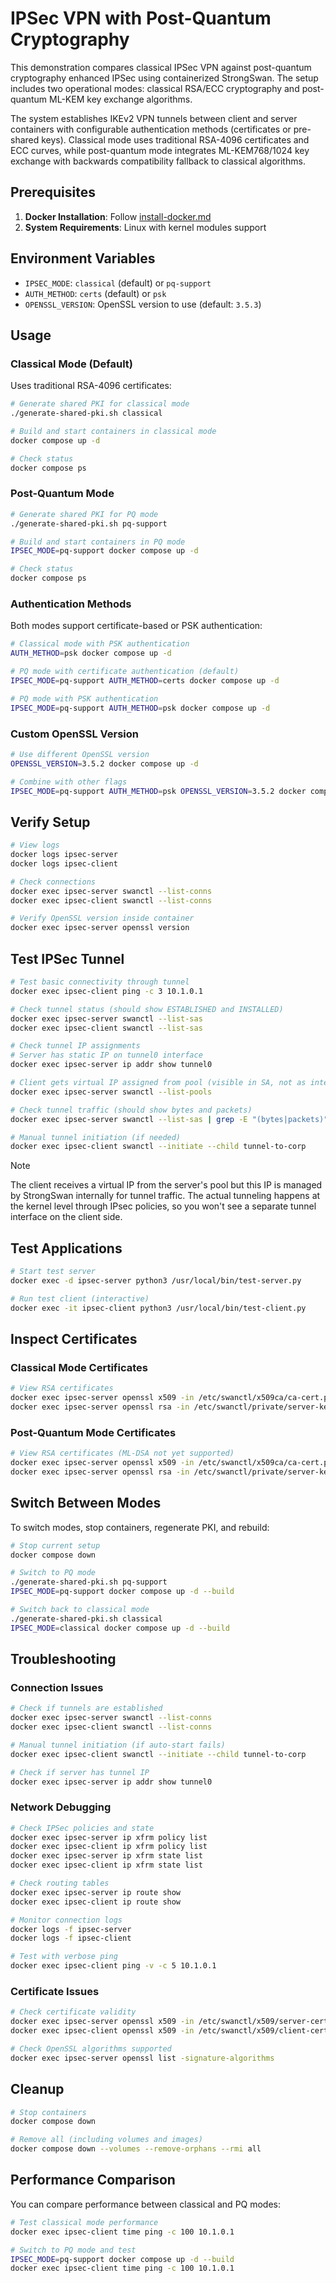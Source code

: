 # IPSec VPN with Post-Quantum Cryptography

This demonstration compares classical IPSec VPN against post-quantum cryptography enhanced IPSec using containerized StrongSwan. The setup includes two operational modes: classical RSA/ECC cryptography and post-quantum ML-KEM key exchange algorithms.

The system establishes IKEv2 VPN tunnels between client and server containers with configurable authentication methods (certificates or pre-shared keys). Classical mode uses traditional RSA-4096 certificates and ECC curves, while post-quantum mode integrates ML-KEM768/1024 key exchange with backwards compatibility fallback to classical algorithms.

## Prerequisites

1. **Docker Installation**: Follow [install-docker.md](../../docs/install-docker.md)
2. **System Requirements**: Linux with kernel modules support

## Environment Variables

- `IPSEC_MODE`: `classical` (default) or `pq-support`
- `AUTH_METHOD`: `certs` (default) or `psk`
- `OPENSSL_VERSION`: OpenSSL version to use (default: `3.5.3`)

## Usage

### Classical Mode (Default)

Uses traditional RSA-4096 certificates:

```bash
# Generate shared PKI for classical mode
./generate-shared-pki.sh classical

# Build and start containers in classical mode
docker compose up -d

# Check status
docker compose ps
```

### Post-Quantum Mode

```bash
# Generate shared PKI for PQ mode
./generate-shared-pki.sh pq-support

# Build and start containers in PQ mode
IPSEC_MODE=pq-support docker compose up -d

# Check status
docker compose ps
```

### Authentication Methods

Both modes support certificate-based or PSK authentication:

```bash
# Classical mode with PSK authentication
AUTH_METHOD=psk docker compose up -d

# PQ mode with certificate authentication (default)
IPSEC_MODE=pq-support AUTH_METHOD=certs docker compose up -d

# PQ mode with PSK authentication
IPSEC_MODE=pq-support AUTH_METHOD=psk docker compose up -d
```

### Custom OpenSSL Version

```bash
# Use different OpenSSL version
OPENSSL_VERSION=3.5.2 docker compose up -d

# Combine with other flags
IPSEC_MODE=pq-support AUTH_METHOD=psk OPENSSL_VERSION=3.5.2 docker compose up -d
```

## Verify Setup

```bash
# View logs
docker logs ipsec-server
docker logs ipsec-client

# Check connections
docker exec ipsec-server swanctl --list-conns
docker exec ipsec-client swanctl --list-conns

# Verify OpenSSL version inside container
docker exec ipsec-server openssl version
```

## Test IPSec Tunnel

```bash
# Test basic connectivity through tunnel
docker exec ipsec-client ping -c 3 10.1.0.1

# Check tunnel status (should show ESTABLISHED and INSTALLED)
docker exec ipsec-server swanctl --list-sas
docker exec ipsec-client swanctl --list-sas

# Check tunnel IP assignments
# Server has static IP on tunnel0 interface
docker exec ipsec-server ip addr show tunnel0

# Client gets virtual IP assigned from pool (visible in SA, not as interface)
docker exec ipsec-server swanctl --list-pools

# Check tunnel traffic (should show bytes and packets)
docker exec ipsec-server swanctl --list-sas | grep -E "(bytes|packets)"

# Manual tunnel initiation (if needed)
docker exec ipsec-client swanctl --initiate --child tunnel-to-corp
```

> [!NOTE]
> The client receives a virtual IP from the server's pool but this IP is managed by StrongSwan internally for tunnel traffic. The actual tunneling happens at the kernel level through IPsec policies, so you won't see a separate tunnel interface on the client side.

## Test Applications

```bash
# Start test server
docker exec -d ipsec-server python3 /usr/local/bin/test-server.py

# Run test client (interactive)
docker exec -it ipsec-client python3 /usr/local/bin/test-client.py
```

## Inspect Certificates

### Classical Mode Certificates

```bash
# View RSA certificates
docker exec ipsec-server openssl x509 -in /etc/swanctl/x509ca/ca-cert.pem -text -noout
docker exec ipsec-server openssl rsa -in /etc/swanctl/private/server-key.pem -text -noout
```

### Post-Quantum Mode Certificates

```bash
# View RSA certificates (ML-DSA not yet supported)
docker exec ipsec-server openssl x509 -in /etc/swanctl/x509ca/ca-cert.pem -text -noout
docker exec ipsec-server openssl rsa -in /etc/swanctl/private/server-key.pem -text -noout
```

## Switch Between Modes

To switch modes, stop containers, regenerate PKI, and rebuild:

```bash
# Stop current setup
docker compose down

# Switch to PQ mode
./generate-shared-pki.sh pq-support
IPSEC_MODE=pq-support docker compose up -d --build

# Switch back to classical mode
./generate-shared-pki.sh classical
IPSEC_MODE=classical docker compose up -d --build
```

## Troubleshooting

### Connection Issues

```bash
# Check if tunnels are established
docker exec ipsec-server swanctl --list-conns
docker exec ipsec-client swanctl --list-conns

# Manual tunnel initiation (if auto-start fails)
docker exec ipsec-client swanctl --initiate --child tunnel-to-corp

# Check if server has tunnel IP
docker exec ipsec-server ip addr show tunnel0
```

### Network Debugging

```bash
# Check IPSec policies and state
docker exec ipsec-server ip xfrm policy list
docker exec ipsec-client ip xfrm policy list
docker exec ipsec-server ip xfrm state list
docker exec ipsec-client ip xfrm state list

# Check routing tables
docker exec ipsec-server ip route show
docker exec ipsec-client ip route show

# Monitor connection logs
docker logs -f ipsec-server
docker logs -f ipsec-client

# Test with verbose ping
docker exec ipsec-client ping -v -c 5 10.1.0.1
```

### Certificate Issues

```bash
# Check certificate validity
docker exec ipsec-server openssl x509 -in /etc/swanctl/x509/server-cert.pem -text -noout
docker exec ipsec-client openssl x509 -in /etc/swanctl/x509/client-cert.pem -text -noout

# Check OpenSSL algorithms supported
docker exec ipsec-server openssl list -signature-algorithms
```

## Cleanup

```bash
# Stop containers
docker compose down

# Remove all (including volumes and images)
docker compose down --volumes --remove-orphans --rmi all
```

## Performance Comparison

You can compare performance between classical and PQ modes:

```bash
# Test classical mode performance
docker exec ipsec-client time ping -c 100 10.1.0.1

# Switch to PQ mode and test
IPSEC_MODE=pq-support docker compose up -d --build
docker exec ipsec-client time ping -c 100 10.1.0.1
```
